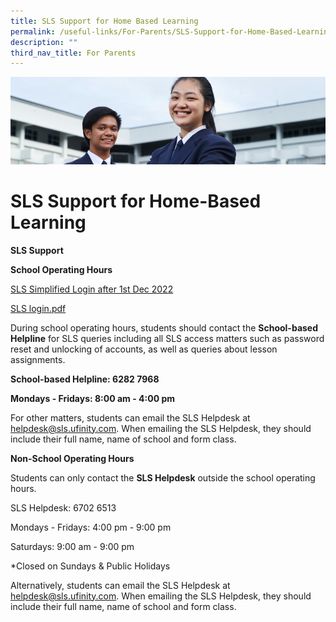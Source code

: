 ```yaml
---
title: SLS Support for Home Based Learning
permalink: /useful-links/For-Parents/SLS-Support-for-Home-Based-Learning/
description: ""
third_nav_title: For Parents
---
```

![](/images/Useful%20Links.jpg)

SLS Support for Home-Based Learning
===================================

<b>SLS Support</b>

<b>School Operating Hours</b>

[SLS Simplified Login after 1st Dec 2022](/files/SLS%20login.pdf)

[SLS login.pdf](/files/SLS%20login.pdf)

During school operating hours, students should contact the <b>School-based Helpline</b> for SLS queries including all SLS access matters such as password reset and unlocking of accounts, as well as queries about lesson assignments.

  

<b>School-based Helpline: 6282 7968</b>

<b>Mondays - Fridays: 8:00 am - 4:00 pm</b>

  

For other matters, students can email the SLS Helpdesk at helpdesk@sls.ufinity.com. When emailing the SLS Helpdesk, they should include their full name, name of school and form class.

  

<b>Non-School Operating Hours</b>

Students can only contact the <b>SLS Helpdesk</b> outside the school operating hours.

  
SLS Helpdesk: 6702 6513

Mondays - Fridays: 4:00 pm - 9:00 pm

Saturdays: 9:00 am - 9:00 pm

\*Closed on Sundays & Public Holidays

  

Alternatively, students can email the SLS Helpdesk at helpdesk@sls.ufinity.com. When emailing the SLS Helpdesk, they should include their full name, name of school and form class.